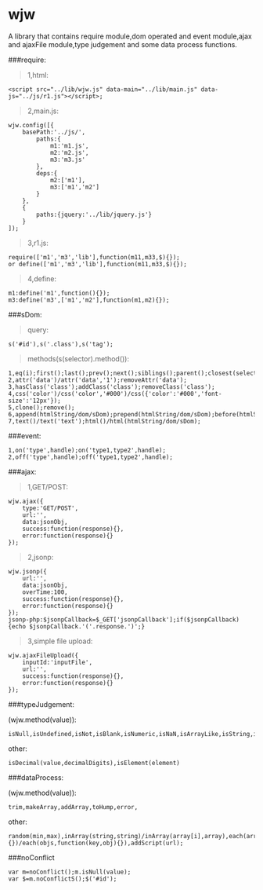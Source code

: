 # wjw
A library that contains require module,dom operated and event module,ajax and ajaxFile module,type judgement and some data process functions.
> 
###require:
> 
> 1,html:
> 
    <script src="../lib/wjw.js" data-main="../lib/main.js" data-js="../js/r1.js"></script>;
> 
> 2,main.js:
> 
    wjw.config([{
        basePath:'../js/',
            paths:{
                m1:'m1.js',
                m2:'m2.js',
                m3:'m3.js'
            },
            deps:{
                m2:['m1'],
                m3:['m1','m2']
            }
        },
        {
            paths:{jquery:'../lib/jquery.js'}
        }
    ]);
> 
> 3,r1.js:
> 
    require(['m1','m3','lib'],function(m11,m33,$){});
    or define(['m1','m3','lib'],function(m11,m33,$){});
> 
> 4,define:
> 
    m1:define('m1',function(){});
    m3:define('m3',['m1','m2'],function(m1,m2){});
> 
###sDom:
> 
> query:
> 
    s('#id'),s('.class'),s('tag');
> 
> methods(s(selector).method()):
>
    1,eq(i);first();last();prev();next();siblings();parent();closest(selector);children();find(selector);
    2,attr('data')/attr('data','1');removeAttr('data');
    3,hasClass('class');addClass('class');removeClass('class');
    4,css('color')/css('color','#000')/css({'color':'#000','font-size':'12px'});
    5,clone();remove();
    6,append(htmlString/dom/sDom);prepend(htmlString/dom/sDom);before(htmlString/dom/sDom);after(htmlString/dom/sDom);
    7,text()/text('text');html()/html(htmlString/dom/sDom);
> 
###event:
> 
    1,on('type',handle);on('type1,type2',handle);
    2,off('type',handle);off('type1,type2',handle);
> 
###ajax:
> 
> 1,GET/POST:
> 
    wjw.ajax({
        type:'GET/POST',
        url:'',
        data:jsonObj,
        success:function(response){},
        error:function(response){}
    });
> 
> 2,jsonp:
> 
    wjw.jsonp({
        url:'',
        data:jsonObj,
        overTime:100,
        success:function(response){},
        error:function(response){}
    });
    jsonp-php:$jsonpCallback=$_GET['jsonpCallback'];if($jsonpCallback){echo $jsonpCallback.'('.response.')';}
> 
> 3,simple file upload:
> 
    wjw.ajaxFileUpload({
        inputId:'inputFile',
        url:'',
        success:function(response){},
        error:function(response){}
    });
> 
###typeJudgement:
> 
(wjw.method(value)):
> 
    isNull,isUndefined,isNot,isBlank,isNumeric,isNaN,isArrayLike,isString,isBoolean,isNumber,isDate,isArray,isFunction,isCN
> 
other:
> 
    isDecimal(value,decimalDigits),isElement(element)
> 
###dataProcess:
> 
(wjw.method(value)):
> 
    trim,makeArray,addArray,toHump,error,
> 
other:
> 
    random(min,max),inArray(string,string)/inArray(array[i],array),each(array,function(i,obj){})/each(objs,function(key,obj){}),addScript(url);
> 
###noConflict
> 
    var m=noConflict();m.isNull(value);
    var $=m.noConflictS();$('#id');
